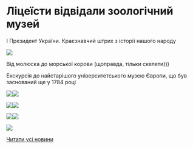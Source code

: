 # Ліцеїсти відвідали зоологічний музей

І Президент України. Краєзнавчий штрих з історії нашого народу

![](/images/blog/ліцеїсти-відвідали-зоологічний-музей/1.jpg)

Від молюска до морської корови (щоправда, тільки скелети)))

Екскурсія до найстарішого університетського музею Європи, що був заснований ще у 1784 році

![](/images/blog/ліцеїсти-відвідали-зоологічний-музей/9.jpg)![](/images/blog/ліцеїсти-відвідали-зоологічний-музей/12.jpg)

![](/images/blog/ліцеїсти-відвідали-зоологічний-музей/2.jpg)![](/images/blog/ліцеїсти-відвідали-зоологічний-музей/5.jpg)

![](/images/blog/ліцеїсти-відвідали-зоологічний-музей/6.jpg)![](/images/blog/ліцеїсти-відвідали-зоологічний-музей/3.jpg)

![](/images/blog/ліцеїсти-відвідали-зоологічний-музей/11.jpg)

[Читати усі новини](/news)
